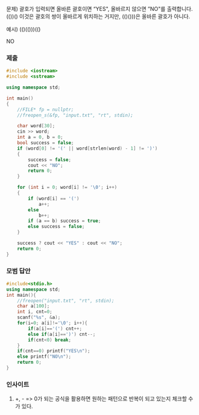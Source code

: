 문제)
괄호가 입력되면 올바른 괄호이면 “YES", 올바르지 않으면 ”NO"를 출력합니다.
(())() 이것은 괄호의 쌍이 올바르게 위치하는 거지만, (()()))은 올바른 괄호가 아니다.

예시)
(()(()))(()

NO

### 제출

``` Cpp
#include <iostream>
#include <sstream>

using namespace std;

int main() 
{
    //FILE* fp = nullptr;
    //freopen_s(&fp, "input.txt", "rt", stdin);

    char word[30];
    cin >> word;
    int a = 0, b = 0;
    bool success = false;
    if (word[0] != '(' || word[strlen(word) - 1] != ')')
    {
        success = false;
        cout << "NO";
        return 0;
    }

    for (int i = 0; word[i] != '\0'; i++)
    {
        if (word[i] == '(')
            a++;
        else
            b++;
        if (a == b) success = true;
        else success = false;
    }

    success ? cout << "YES" : cout << "NO";
    return 0;
}
```

### 모범 답안

``` Cpp
#include<stdio.h>
using namespace std;
int main(){
    //freopen("input.txt", "rt", stdin);
    char a[100];
    int i, cnt=0;
    scanf("%s", &a);
    for(i=0; a[i]!='\0'; i++){
        if(a[i]=='(') cnt++;
        else if(a[i]==')') cnt--;
        if(cnt<0) break;
    }
    if(cnt==0) printf("YES\n");
    else printf("NO\n");
    return 0;
}
```

### 인사이트

1. +, - => 0가 되는 공식을 활용하면 원하는 패턴으로 반복이 되고 있는지 체크할 수가 있다.